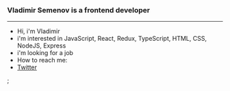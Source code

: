 <h3>Vladimir Semenov is a frontend developer</h3>
<hr/>

  <div>
    <ul>
      <li>Hi, i'm Vladimir</li>
      <li>i'm interested in JavaScript, React, Redux, TypeScript, HTML, CSS, NodeJS, Express </li>
      <li>i'm looking for a job </li>
      <li>
        How to reach me:
        <li>
          <a href="https://twitter.com/mtfbwy04">Twitter</a>
        </li>
      </li>
    </ul>
  </div>;
